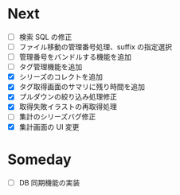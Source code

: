 # Next

- [ ] 検索 SQL の修正
- [ ] ファイル移動の管理番号処理、suffix の指定選択
- [ ] 管理番号をバンドルする機能を追加
- [ ] タグ管理機能を追加
- [x] シリーズのコレクトを追加
- [x] タグ取得画面のサマリに残り時間を追加
- [x] プルダウンの絞り込み処理修正
- [x] 取得失敗イラストの再取得処理
- [ ] 集計のシリーズバグ修正
- [x] 集計画面の UI 変更

# Someday

- [ ] DB 同期機能の実装
